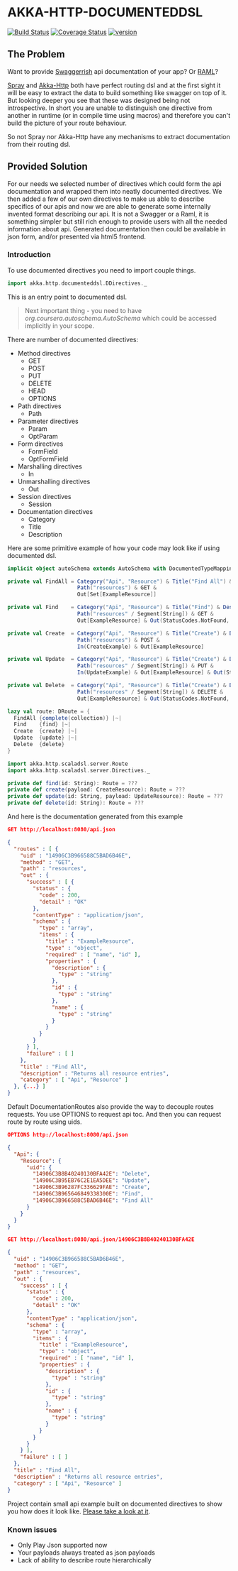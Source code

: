 # AKKA-HTTP-DOCUMENTEDDSL

[![Build Status](https://travis-ci.org/evolution-gaming/akka-http-documenteddsl.svg)](https://travis-ci.org/evolution-gaming/akka-http-documenteddsl)
[![Coverage Status](https://coveralls.io/repos/github/evolution-gaming/akka-http-documenteddsl/badge.svg)](https://coveralls.io/github/evolution-gaming/akka-http-documenteddsl)
[![version](https://api.bintray.com/packages/evolutiongaming/maven/akka-http-documenteddsl/images/download.svg) ](https://bintray.com/evolutiongaming/maven/akka-http-documenteddsl/_latestVersion)

## The Problem
 Want to provide [Swaggerrish](http://swagger.io/) api documentation of your app? Or [RAML](http://raml.org/)?
 
 [Spray](http://spray.io) and [Akka-Http](http://doc.akka.io/docs/akka-http/current/scala.html) both have perfect routing dsl and at the first sight it will be easy to extract
 the data to build something like swagger on top of it. But looking deeper you see that these was designed
 being not introspective. In short you are unable to distinguish one directive from another
 in runtime (or in compile time using macros) and therefore you can't build the picture of your route behaviour.
 
 So not Spray nor Akka-Http have any mechanisms to extract documentation from their routing dsl.
 
## Provided Solution
 For our needs we selected number of directives which could form the api documentation
 and wrapped them into neatly documented directives. We then added a few of our own directives
 to make us able to describe specifics of our apis and now we are able to generate some internally
 invented format describing our api. It is not a Swagger or a Raml, it is something simpler but still
 rich enough to provide users with all the needed information about api. Generated documentation then could be
 available in json form, and/or presented via html5 frontend.
 
### Introduction
 To use documented directives you need to import couple things.
```scala
import akka.http.documenteddsl.DDirectives._
```
 This is an entry point to documented dsl.
 
> Next important thing - you need to have _org.coursera.autoschema.AutoSchema_ which could be accessed implicitly in your scope.

 There are number of documented directives:
 - Method directives
   - GET
   - POST
   - PUT
   - DELETE
   - HEAD
   - OPTIONS
 - Path directives
   - Path
 - Parameter directives
   - Param
   - OptParam
 - Form directives
   - FormField
   - OptFormField
 - Marshalling directives
   - In
 - Unmarshalling directives
   - Out
 - Session directives
   - Session
 - Documentation directives
   - Category
   - Title
   - Description

  Here are some primitive example of how your code may look like if using documented dsl.

```scala
implicit object autoSchema extends AutoSchema with DocumentedTypeMappings

private val FindAll = Category("Api", "Resource") & Title("Find All") & Description("Returns all resource entries") &
                      Path("resources") & GET &
                      Out[Set[ExampleResource]]

private val Find    = Category("Api", "Resource") & Title("Find") & Description("Returns specified resource entrie") &
                      Path("resources" / Segment[String]) & GET &
                      Out[ExampleResource] & Out(StatusCodes.NotFound, "Resource not found")

private val Create  = Category("Api", "Resource") & Title("Create") & Description("Creates a new resource entry") &
                      Path("resources") & POST &
                      In(CreateExample) & Out[ExampleResource]

private val Update  = Category("Api", "Resource") & Title("Create") & Description("Updates specified resource entry") &
                      Path("resources" / Segment[String]) & PUT &
                      In(UpdateExample) & Out[ExampleResource] & Out(StatusCodes.NotFound, "Resource not found")

private val Delete  = Category("Api", "Resource") & Title("Create") & Description("Deletes specified resource entry") &
                      Path("resources" / Segment[String]) & DELETE &
                      Out[ExampleResource] & Out(StatusCodes.NotFound, "Resource not found")

lazy val route: DRoute = {
  FindAll {complete(collection)} |~|
  Find    {find} |~|
  Create  {create} |~|
  Update  {update} |~|
  Delete  {delete}
}

import akka.http.scaladsl.server.Route
import akka.http.scaladsl.server.Directives._

private def find(id: String): Route = ???
private def create(payload: CreateResource): Route = ???
private def update(id: String, payload: UpdateResource): Route = ???
private def delete(id: String): Route = ???
```

 And here is the documentation generated from this example
```json
GET http://localhost:8080/api.json

{
  "routes" : [ {
    "uid" : "14906C3B966588C5BAD6B46E",
    "method" : "GET",
    "path" : "resources",
    "out" : {
      "success" : [ {
        "status" : {
          "code" : 200,
          "detail" : "OK"
        },
        "contentType" : "application/json",
        "schema" : {
          "type" : "array",
          "items" : {
            "title" : "ExampleResource",
            "type" : "object",
            "required" : [ "name", "id" ],
            "properties" : {
              "description" : {
                "type" : "string"
              },
              "id" : {
                "type" : "string"
              },
              "name" : {
                "type" : "string"
              }
            }
          }
        }
      } ],
      "failure" : [ ]
    },
    "title" : "Find All",
    "description" : "Returns all resource entries",
    "category" : [ "Api", "Resource" ]
  }, {...} ]
}
```

 Default DocumentationRoutes also provide the way to decouple routes requests.
 You use OPTIONS to request api toc. And then you can request route by route using uids.
```json
OPTIONS http://localhost:8080/api.json

{
  "Api": {
    "Resource": {
      "uid": {
        "14906C3B8B40240130BFA42E": "Delete",
        "14906C3B95EB76C2E1EA5DEE": "Update",
        "14906C3B96287FC336629FAE": "Create",
        "14906C3B965646849338300E": "Find",
        "14906C3B966588C5BAD6B46E": "Find All"
      }
    }
  }
}

GET http://localhost:8080/api.json/14906C3B8B40240130BFA42E

{
  "uid" : "14906C3B966588C5BAD6B46E",
  "method" : "GET",
  "path" : "resources",
  "out" : {
    "success" : [ {
      "status" : {
        "code" : 200,
        "detail" : "OK"
      },
      "contentType" : "application/json",
      "schema" : {
        "type" : "array",
        "items" : {
          "title" : "ExampleResource",
          "type" : "object",
          "required" : [ "name", "id" ],
          "properties" : {
            "description" : {
              "type" : "string"
            },
            "id" : {
              "type" : "string"
            },
            "name" : {
              "type" : "string"
            }
          }
        }
      }
    } ],
    "failure" : [ ]
  },
  "title" : "Find All",
  "description" : "Returns all resource entries",
  "category" : [ "Api", "Resource" ]
}
```

 Project contain small api example built on documented directives to show you how does it look like.
 [Please take a look at it](https://github.com/evolution-gaming/akka-http-documenteddsl/src/examples/scala).
  
### Known issues
 - Only Play Json supported now
 - Your payloads always treated as json payloads
 - Lack of ability to describe route hierarchically  